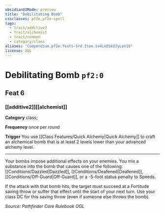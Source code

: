 ```yaml
---
obsidianUIMode: preview
title: "Debilitating Bomb"
cssclasses: pf2e,pf2e-spell
tags:
  - trait/additive2
  - trait/alchemist
  - trait/common
  - category/class
aliases: "Compendium.pf2e.feats-srd.Item.sv4LeEbkOJyLen10"
license: OGL
---
```

# Debilitating Bomb `pf2:0`
## Feat 6
### [[additive2]][[alchemist]]

**Category** class; 




**Frequency** once per round

**Trigger** You use [[Class Features/Quick Alchemy|Quick Alchemy]] to craft an alchemical bomb that is at least 2 levels lower than your advanced alchemy level.

* * *

Your bombs impose additional effects on your enemies. You mix a substance into the bomb that causes one of the following: [[Conditions/Dazzled|Dazzled]], [[Conditions/Deafened|Deafened]], [[Conditions/Off-Guard|Off-Guard]], or a -5-foot status penalty to Speeds.

If the attack with that bomb hits, the target must succeed at a Fortitude saving throw or suffer that effect until the start of your next turn. Use your class DC for this saving throw (even if someone else throws the bomb).

*Source: Pathfinder Core Rulebook*
*OGL*